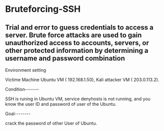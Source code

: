 # Bruteforcing-SSH
Trial and error to guess credentials to access a server.
Brute force attacks are used to gain unauthorized access to accounts, servers, or other protected information by determining a username and password combination
------------------------
Environment setting

Victime Machine Ubuntu VM ( 192.168.1.50), Kali attacker VM ( 203.0.113.2).

Condition-------

SSH is runing in Ubuntu VM, service denyhosts is not running, and you know the user ID and password of user of the Ubuntu.

Goal--------

crack the password of other User of Ubuntu.
